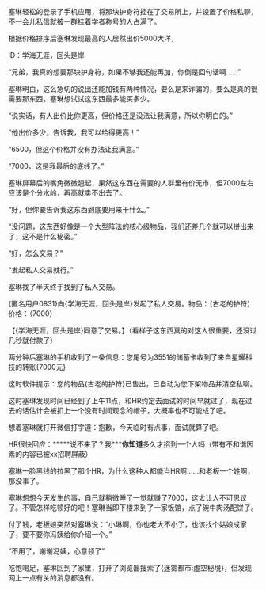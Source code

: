 塞琳轻松的登录了手机应用，将那块护身符挂在了交易所上，并设置了价格私聊，不一会儿私信就被一群挂着学者称号的人占满了。

根据价格排序后塞琳发现最高的人居然出价5000大洋，

ID：学海无涯，回头是岸

“兄弟，我真的想要那块护身符，如果不够我还能再加，你倒是回句话啊......”

塞琳明白，这么急切的说出还能加钱有两种情况，要么是来诈骗的，要么是真的很需要那东西，塞琳想试试这东西最多能买多少。

“说实话，有人出价比你更高，但价格还是没法让我满意，所以你明白的。”

“他出价多少，告诉我，我可以给得更高！”

“6500，但这个价格并没有办法让我满意。”

“7000，这是我最后的底线了。”

塞琳屏幕后的嘴角微微翘起，果然这东西在需要的人群里有价无市，但7000左右应该是个分水岭，再高就卖不出去了。

“好，但你要告诉我这东西到底要用来干什么。”

“没问题，这东西好像是一个大型阵法的核心级物品，我们还差几个就可以拼出来了，这不是什么秘密。”

“好，怎么交易？”

“发起私人交易就行。”

塞琳找了半天终于找到了私人交易。

{匿名用户0831}向{学海无涯，回头是岸}发起了私人交易。物品：（古老的护符）价格：（7000）

【{学海无涯，回头是岸}同意了交易。】（看样子这东西真的对这人很重要，还没过几秒就付款了）

两分钟后塞琳的手机收到了一条信息：您尾号为3551的储蓄卡收到了来自星耀科技的转账{7000元}

这时软件提示：您的物品{古老的护符}已售出，已自动为您下架物品并清空私聊。

这时塞琳发现时间已经到了上午11点，和HR约定去面试的时间早就过了，现在过去的话估计会被扣上一个没有时间观念的帽子，大概率也不可能成了吧。

想着塞琳就打开微信打字道：抱歉，今天临时有点事，面试就算了吧。

HR很快回应：*****说不来了？我*******你知道****多久才招到一个人吗（带有不和谐因素的内容已被xx招聘屏蔽）

塞琳一脸黑线的拉黑了那个HR，为什么这种人都能当HR啊......和老板一个姓啊，那没事了。

塞琳想想今天发生的事，自己就稍微睡了一觉就赚了7000，这太让人不可思议了。不管怎样吃顿好的吧！塞琳当即下楼来到了一家饭馆，点了碗牛肉汤配饼子。

付了钱，老板娘突然对塞琳说：“小琳啊，你也老大不小了，也该找个姑娘成家了，要不要你冯姨给你介绍一个。”

“不用了，谢谢冯姨，心意领了”

吃饱喝足，塞琳回到了家里，打开了浏览器搜索了{迷雾都市:虚空秘境}，但发现网上一点有关的消息都没有。
